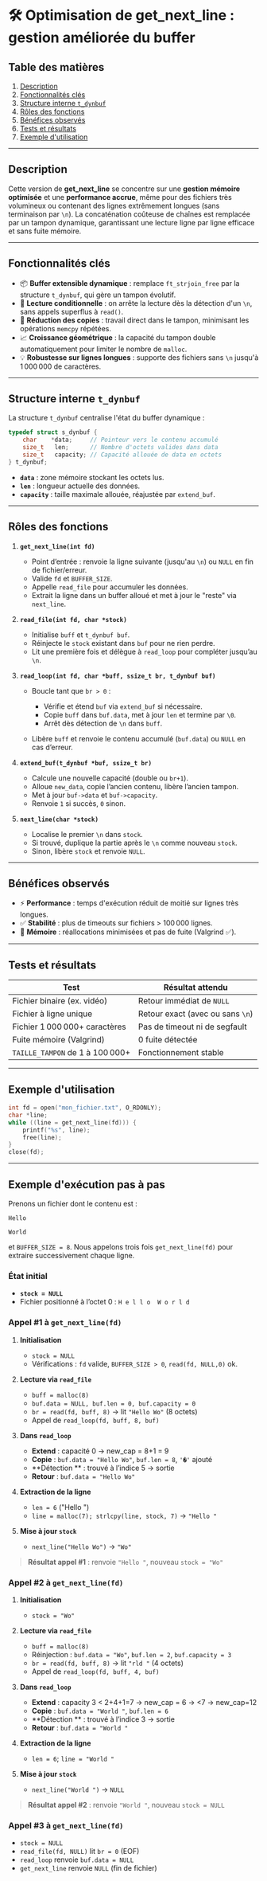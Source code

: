 # 🛠️ Optimisation de get\_next\_line : gestion améliorée du buffer

## Table des matières

1. [Description](#description)
2. [Fonctionnalités clés](#fonctionnalites-clés)
3. [Structure interne `t_dynbuf`](#structure-interne-tdynbuf)
4. [Rôles des fonctions](#rôles-des-fonctions)
5. [Bénéfices observés](#bénéfices-observés)
6. [Tests et résultats](#tests-et-résultats)
7. [Exemple d'utilisation](#exemple-dutilisation)

---

## Description

Cette version de **get\_next\_line** se concentre sur une **gestion mémoire optimisée** et une **performance accrue**, même pour des fichiers très volumineux ou contenant des lignes extrêmement longues (sans terminaison par `\n`). La concaténation coûteuse de chaînes est remplacée par un tampon dynamique, garantissant une lecture ligne par ligne efficace et sans fuite mémoire.

---

## Fonctionnalités clés

* 📦 **Buffer extensible dynamique** : remplace `ft_strjoin_free` par la structure `t_dynbuf`, qui gère un tampon évolutif.
* 🔄 **Lecture conditionnelle** : on arrête la lecture dès la détection d'un `\n`, sans appels superflus à `read()`.
* 🧠 **Réduction des copies** : travail direct dans le tampon, minimisant les opérations `memcpy` répétées.
* 📈 **Croissance géométrique** : la capacité du tampon double automatiquement pour limiter le nombre de `malloc`.
* 💡 **Robustesse sur lignes longues** : supporte des fichiers sans `\n` jusqu'à 1 000 000 de caractères.

---

## Structure interne `t_dynbuf`

La structure `t_dynbuf` centralise l'état du buffer dynamique :

```c
typedef struct s_dynbuf {
    char    *data;     // Pointeur vers le contenu accumulé
    size_t   len;      // Nombre d'octets valides dans data
    size_t   capacity; // Capacité allouée de data en octets
} t_dynbuf;
```

* **`data`** : zone mémoire stockant les octets lus.
* **`len`** : longueur actuelle des données.
* **`capacity`** : taille maximale allouée, réajustée par `extend_buf`.

---

## Rôles des fonctions

1. **`get_next_line(int fd)`**

   * Point d’entrée : renvoie la ligne suivante (jusqu'au `\n`) ou `NULL` en fin de fichier/erreur.
   * Valide `fd` et `BUFFER_SIZE`.
   * Appelle `read_file` pour accumuler les données.
   * Extrait la ligne dans un buffer alloué et met à jour le "reste" via `next_line`.

2. **`read_file(int fd, char *stock)`**

   * Initialise `buff` et `t_dynbuf buf`.
   * Réinjecte le `stock` existant dans `buf` pour ne rien perdre.
   * Lit une première fois et délègue à `read_loop` pour compléter jusqu’au `\n`.

3. **`read_loop(int fd, char *buff, ssize_t br, t_dynbuf buf)`**

   * Boucle tant que `br > 0` :

     * Vérifie et étend `buf` via `extend_buf` si nécessaire.
     * Copie `buff` dans `buf.data`, met à jour `len` et termine par `\0`.
     * Arrêt dès détection de `\n` dans `buff`.
   * Libère `buff` et renvoie le contenu accumulé (`buf.data`) ou `NULL` en cas d’erreur.

4. **`extend_buf(t_dynbuf *buf, ssize_t br)`**

   * Calcule une nouvelle capacité (double ou `br+1`).
   * Alloue `new_data`, copie l’ancien contenu, libère l’ancien tampon.
   * Met à jour `buf->data` et `buf->capacity`.
   * Renvoie `1` si succès, `0` sinon.

5. **`next_line(char *stock)`**

   * Localise le premier `\n` dans `stock`.
   * Si trouvé, duplique la partie après le `\n` comme nouveau `stock`.
   * Sinon, libère `stock` et renvoie `NULL`.

---

## Bénéfices observés

* ⚡ **Performance** : temps d'exécution réduit de moitié sur lignes très longues.
* ✅ **Stabilité** : plus de timeouts sur fichiers > 100 000 lignes.
* 💾 **Mémoire** : réallocations minimisées et pas de fuite (Valgrind ✅).

---

## Tests et résultats

| Test                            | Résultat attendu                 |
| ------------------------------- | -------------------------------- |
| Fichier binaire (ex. vidéo)     | Retour immédiat de `NULL`        |
| Fichier à ligne unique          | Retour exact (avec ou sans `\n`) |
| Fichier 1 000 000+ caractères   | Pas de timeout ni de segfault    |
| Fuite mémoire (Valgrind)        | 0 fuite détectée                 |
| `TAILLE_TAMPON` de 1 à 100 000+ | Fonctionnement stable            |

---

## Exemple d'utilisation

```c
int fd = open("mon_fichier.txt", O_RDONLY);
char *line;
while ((line = get_next_line(fd))) {
    printf("%s", line);
    free(line);
}
close(fd);
```

---

## Exemple d'exécution pas à pas

Prenons un fichier dont le contenu est :

```text
Hello

World

```

et `BUFFER_SIZE = 8`. Nous appelons trois fois `get_next_line(fd)` pour extraire successivement chaque ligne.

### État initial

* **`stock = NULL`**
* Fichier positionné à l’octet 0 : `H e l l o 
   W o r l d 
  `

### Appel #1 à `get_next_line(fd)`

1. **Initialisation**

   * `stock = NULL`
   * Vérifications : `fd` valide, `BUFFER_SIZE > 0`, `read(fd, NULL,0)` ok.
2. **Lecture via `read_file`**

   * `buff = malloc(8)`
   * `buf.data = NULL, buf.len = 0, buf.capacity = 0`
   * `br = read(fd, buff, 8)` → lit `"Hello
     Wo"` (8 octets)
   * Appel de `read_loop(fd, buff, 8, buf)`
3. **Dans `read_loop`**

   * **Extend** : capacité 0 → new\_cap = 8+1 = 9
   * **Copie** : `buf.data = "Hello
     Wo"`, `buf.len = 8`, `'�'` ajouté
   * \*\*Détection
     \*\* : trouvé à l’indice 5 → sortie
   * **Retour** : `buf.data = "Hello
     Wo"`
4. **Extraction de la ligne**

   * `len = 6` ("Hello
     ")
   * `line = malloc(7); strlcpy(line, stock, 7)` → `"Hello
     "`
5. **Mise à jour `stock`**

   * `next_line("Hello
     Wo")` → `"Wo"`

> **Résultat appel #1** : renvoie `"Hello
> "`, nouveau `stock = "Wo"`

### Appel #2 à `get_next_line(fd)`

1. **Initialisation**

   * `stock = "Wo"`
2. **Lecture via `read_file`**

   * `buff = malloc(8)`
   * Réinjection : `buf.data = "Wo"`, `buf.len = 2`, `buf.capacity = 3`
   * `br = read(fd, buff, 8)` → lit `"rld
     "` (4 octets)
   * Appel de `read_loop(fd, buff, 4, buf)`
3. **Dans `read_loop`**

   * **Extend** : capacity 3 < 2+4+1=7 → new\_cap = 6 → <7 → new\_cap=12
   * **Copie** : `buf.data = "World
     "`, `buf.len = 6`
   * \*\*Détection
     \*\* : trouvé à l’indice 3 → sortie
   * **Retour** : `buf.data = "World
     "`
4. **Extraction de la ligne**

   * `len = 6`; `line = "World
     "`
5. **Mise à jour `stock`**

   * `next_line("World
     ")` → `NULL`

> **Résultat appel #2** : renvoie `"World
> "`, nouveau `stock = NULL`

### Appel #3 à `get_next_line(fd)`

* `stock = NULL`
* `read_file(fd, NULL)` lit `br = 0` (EOF)
* `read_loop` renvoie `buf.data = NULL`
* `get_next_line` renvoie `NULL` (fin de fichier)
